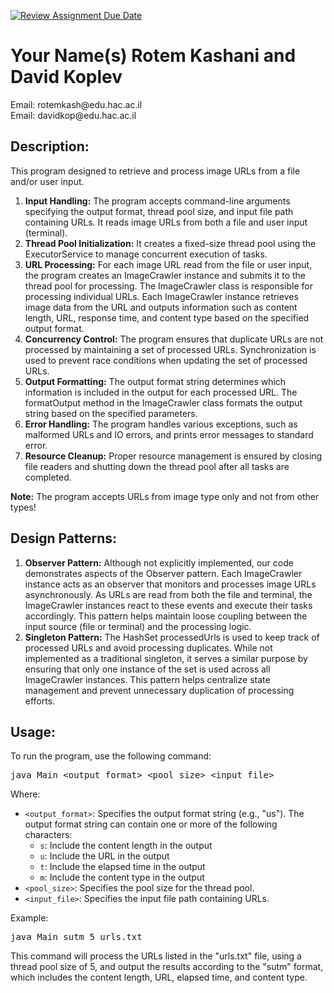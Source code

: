 [![Review Assignment Due Date](https://classroom.github.com/assets/deadline-readme-button-24ddc0f5d75046c5622901739e7c5dd533143b0c8e959d652212380cedb1ea36.svg)](https://classroom.github.com/a/XpMVWSvD)
<h1>Your Name(s) Rotem Kashani and David Koplev</h1>
<p>Email: rotemkash@edu.hac.ac.il<br/>
  Email: davidkop@edu.hac.ac.il
</p>
<h2>Description:</h2>
This program designed to retrieve and process image URLs from a file and/or user input.
<ol>
<li><b> Input Handling:</b>
The program accepts command-line arguments specifying the output format, thread pool size, and input file path 
containing URLs. It reads image URLs from both a file and user input (terminal).
</li>
<li><b>Thread Pool Initialization:</b>
It creates a fixed-size thread pool using the ExecutorService to manage concurrent execution of tasks.
</li>
<li><b>URL Processing:</b>
For each image URL read from the file or user input, the program creates an ImageCrawler instance and submits it to the
thread pool for processing. The ImageCrawler class is responsible for processing individual URLs. Each ImageCrawler 
instance retrieves image data from the URL and outputs information such as content length, URL, response time, and 
content type based on the specified output format.
</li>
<li><b>Concurrency Control:</b>
The program ensures that duplicate URLs are not processed by maintaining a set of processed URLs.
Synchronization is used to prevent race conditions when updating the set of processed URLs.
</li>
<li><b>Output Formatting:</b>
The output format string determines which information is included in the output for each processed URL.
The formatOutput method in the ImageCrawler class formats the output string based on the specified parameters.
</li>
<li><b>Error Handling:</b>
The program handles various exceptions, such as malformed URLs and IO errors, and prints error messages to standard
error.
</li>
<li><b>Resource Cleanup:</b>
Proper resource management is ensured by closing file readers and shutting down the thread pool after all tasks are 
completed.
</li>
</ol>
<b>Note:</b> The program accepts URLs from image type only and not from other types!
<p>

</p>
<h2>Design Patterns:</h2>
<ol>
<li>
<b>Observer Pattern:</b>
Although not explicitly implemented, our code demonstrates aspects of the Observer pattern.
Each ImageCrawler instance acts as an observer that monitors and processes image URLs asynchronously.
As URLs are read from both the file and terminal, the ImageCrawler instances react to these events and execute their 
tasks accordingly. This pattern helps maintain loose coupling between the input source (file or terminal) and 
the processing logic.
</li>
<li>
<b>Singleton Pattern:</b>
The HashSet processedUrls is used to keep track of processed URLs and avoid processing duplicates. While not implemented
as a traditional singleton, it serves a similar purpose by ensuring that only one instance of the set is used across all
ImageCrawler instances. This pattern helps centralize state management and prevent unnecessary duplication of processing
efforts.
</li>
</ol>
<h2>Usage:</h2>
<p>To run the program, use the following command:</p>
<pre>java Main &lt;output_format&gt; &lt;pool_size&gt; &lt;input_file&gt;</pre>
<p>Where:</p>
<ul>
  <li><code>&lt;output_format&gt;</code>: Specifies the output format string (e.g., "us").
The output format string can contain one or more of the following characters:
    <ul>
      <li><code>s</code>: Include the content length in the output</li>
      <li><code>u</code>: Include the URL in the output</li>
      <li><code>t</code>: Include the elapsed time in the output</li>
      <li><code>m</code>: Include the content type in the output</li>
    </ul>
  </li>
  <li><code>&lt;pool_size&gt;</code>: Specifies the pool size for the thread pool.</li>
  <li><code>&lt;input_file&gt;</code>: Specifies the input file path containing URLs.</li>
</ul>
<p>Example:</p>
<pre>java Main sutm 5 urls.txt</pre>
<p>This command will process the URLs listed in the "urls.txt" file, using a thread pool size of 5,
and output the results according to the "sutm" format, which includes the content length, URL, elapsed time, and content type.</p>
